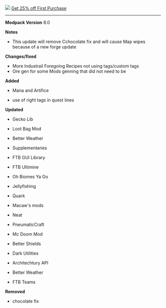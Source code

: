 ![](https://www.bisecthosting.com/images/CF/Monumental_Experience/BH_ME_PromoCard.png "")
[Get 25% off First Purchase](https://bisecthosting.com/BedrockLegends "")


---------------------------------------------------------------------------------------------

**Modpack Version**
8.0

**Notes**
- This update will remove Cchocolate fix and will cause Map wipes because of a new forge update

**Changes/fixed**
- More Industrail Foregoing Recipes not using tags/custom tags
- Ore gen for some Mods genning that did not need to be


**Added**

- Mana and Artifice

- use of right tags in quest lines

**Updated**

- Gecko Lib

- Loot Bag Mod

- Better Weather

- Supplementaries

- FTB GUI Library

- FTB Ultimine

- Oh Biomes Ya Go

- Jellyfishing

- Quark

- Macaw's mods

- Neat

- PneumaticCraft

- Mc Doom Mod

- Better Shields

- Dark Utilities

- Architechtury API

- Better Weather

- FTB Teams

**Removed**
- chocolate fix
